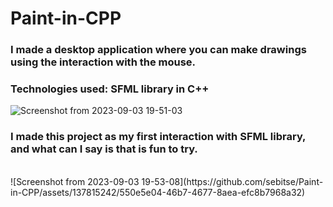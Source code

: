 # Paint-in-CPP
<h3>I made a desktop application where you can make drawings using the interaction with the mouse.</h3>
<h3>Technologies used: SFML library in C++</h3>


![Screenshot from 2023-09-03 19-51-03](https://github.com/sebitse/Paint-in-CPP/assets/137815242/23122b72-c01f-40b9-bc48-7be7ecad799e)

<h3>I made this project as my first interaction with SFML library, and what can I say is that is fun to try.</h3>
<br>
![Screenshot from 2023-09-03 19-53-08](https://github.com/sebitse/Paint-in-CPP/assets/137815242/550e5e04-46b7-4677-8aea-efc8b7968a32)


